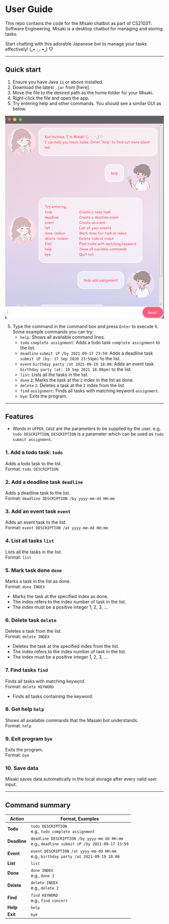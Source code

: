 # User Guide

This repo contains the code for the Misaki chatbot as part of CS2103T: Software Engineering. Misaki is a desktop chatbot for managing and storing tasks. 

Start chatting with this adorable Japanese bot to manage your tasks effectively! („• ◡ •„) ♡
___
## Quick start
1. Ensure you have Java `11` or above installed.
2. Download the latest `.jar` from [here].
3. Move the file to the desired path as the home folder for your Misaki. 
4. Right-click the file and open the app. 
5. Try entering help and other commands. You should see a similar GUI as below.

![Image of ](Ui.png)

5. Type the command in the command box and press `Enter` to execute it.
   Some example commands you can try:
   * `help`: Shows all available command lines.
   * `todo` `complete assignment`: Adds a todo task `complete assignment` to the list.
   * `deadline` `submit iP /by 2021-09-17 23:59`: Adds a deadline task `submit iP (by: 17 Sep 2020 23:59pm)` to the list.
   * `event` `birthday party /at 2021-09-19 18:00`: Adds an event task `birthday party (at: 19 Sep 2021 18:00pm)` to the list.
   * `list`: Lists all the tasks in the list.
   * `done` `2`: Marks the task at the `2` index in the list as done.
   * `delete` `2`: Deletes a task at the `2` index from the list.
   * `find` `assignment`: Finds all tasks with matching keyword `assignment`.
   * `bye`: Exits the program.
___
## Features
* Words in `UPPER_CASE` are the parameters to be supplied by the user. e.g. `todo DESCRIPTION`, `DESCRIPTION` is a parameter which can be used as `todo submit assignment`.
### 1. Add a todo task: `todo`
Adds a todo task to the list.<br>
Format: `todo DESCRIPTION`

### 2. Add a deadline task `deadline`
Adds a deadline task to the list.<br>
Format: `deadline DESCRIPTION /by yyyy-mm-dd HH:mm`

### 3. Add an event task `event`
Adds an event task to the list.<br>
Format: `event DESCRIPTION /at yyyy-mm-dd HH:mm`

### 4. List all tasks `list`
Lists all the tasks in the list.<br>
Format: `list`

### 5. Mark task done `done`
Marks a task in the list as done.<br>
Format: `done INDEX`
* Marks the task at the specified index as done.
* The index refers to the index number of task in the list.
* The index must be a positive integer 1, 2, 3, ...

### 6. Delete task `delete`
Deletes a task from the list.<br>
Format: `delete INDEX`
* Deletes the task at the specified index from the list.
* The index refers to the index number of task in the list.
* The index must be a positive integer 1, 2, 3, ...

### 7. Find tasks `find`
Finds all tasks with matching keyword.<br>
Format: `delete KEYWORD`
* Finds all tasks containing the keyword.

### 8. Get help `help`
Shows all available commands that the Masaki bot understands.<br>
Format: `help`

### 9. Exit program `bye`
Exits the program.<br>
Format: `bye`

### 10. Save data
Misaki saves data automatically in the local storage after every valid user input.
___
## Command summary

Action | Format, Examples
--------|------------------
**Todo** | `todo DESCRIPTION` <br> e.g., `todo complete assignment`
**Deadline** | `deadline DESCRIPTION /by yyyy-mm-dd HH:mm` <br> e.g., `deadline submit iP /by 2021-09-17 23:59`
**Event** | `event DESCRIPTION /at yyyy-mm-dd HH:mm` <br> e.g., `birthday party /at 2021-09-19 18:00`
**List** | `list`
**Done** | `done INDEX`<br> e.g., `done 2`
**Delete** | `delete INDEX`<br> e.g., `delete 2`
**Find** | `find KEYWORD`<br> e.g., `find concert`
**Help** | `help`
**Exit** | `bye`
